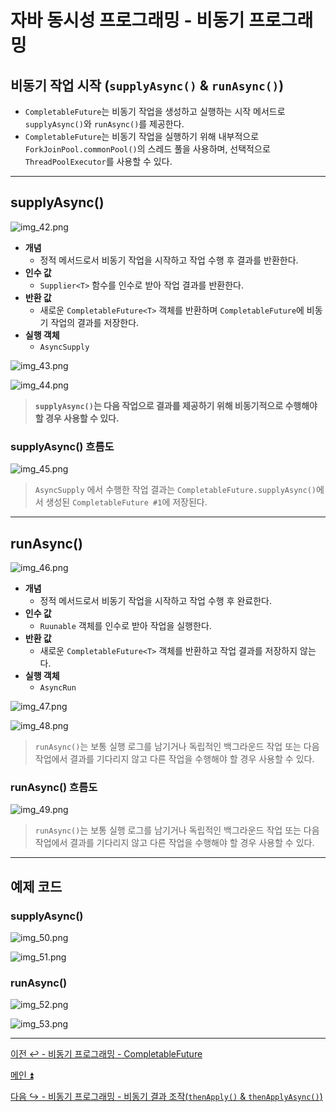 # 자바 동시성 프로그래밍 - 비동기 프로그래밍

## 비동기 작업 시작 (`supplyAsync()` & `runAsync()`)

- `CompletableFuture`는 비동기 작업을 생성하고 실행하는 시작 메서드로 `supplyAsync()`와 `runAsync()`를 제공한다.
- `CompletableFuture`는 비동기 작업을 실행하기 위해 내부적으로 `ForkJoinPool.commonPool()`의 스레드 풀을 사용하며, 선택적으로 `ThreadPoolExecutor`를 사용할 수 있다.

---

## supplyAsync()

![img_42.png](image/img_42.png)

- **개념**
  - 정적 메서드로서 비동기 작업을 시작하고 작업 수행 후 결과를 반환한다.
- **인수 값**
  - `Supplier<T>` 함수를 인수로 받아 작업 결과를 반환한다.
- **반환 값**
  - 새로운 `CompletableFuture<T>` 객체를 반환하며 `CompletableFuture`에 비동기 작업의 결과를 저장한다.
- **실행 객체**
  - `AsyncSupply`

![img_43.png](image/img_43.png)

![img_44.png](image/img_44.png)

> **`supplyAsync()`는 다음 작업으로 결과를 제공하기 위해 비동기적으로 수행해야 할 경우 사용할 수 있다.**

### supplyAsync() 흐름도

![img_45.png](image/img_45.png)

> `AsyncSupply` 에서 수행한 작업 결과는 `CompletableFuture.supplyAsync()`에서 생성된 `CompletableFuture #1`에 저장된다.

---

## runAsync()

![img_46.png](image/img_46.png)

- **개념**
  - 정적 메서드로서 비동기 작업을 시작하고 작업 수행 후 완료한다.
- **인수 값**
  - `Ruunable` 객체를 인수로 받아 작업을 실행한다.
- **반환 값**
  - 새로운 `CompletableFuture<T>` 객체를 반환하고 작업 결과를 저장하지 않는다.
- **실행 객체**
  - `AsyncRun`

![img_47.png](image/img_47.png)

![img_48.png](image/img_48.png)

> `runAsync()`는 보통 실행 로그를 남기거나 독립적인 백그라운드 작업 또는 다음 작업에서 결과를 기다리지 않고 다른 작업을 수행해야 할 경우 사용할 수 있다.

### runAsync() 흐름도

![img_49.png](image/img_49.png)

> `runAsync()`는 보통 실행 로그를 남기거나 독립적인 백그라운드 작업 또는 다음 작업에서 결과를 기다리지 않고 다른 작업을 수행해야 할 경우 사용할 수 있다.

---

## 예제 코드

### supplyAsync()

![img_50.png](image/img_50.png)

![img_51.png](image/img_51.png)

### runAsync()

![img_52.png](image/img_52.png)

![img_53.png](image/img_53.png)

---

[이전 ↩️ - 비동기 프로그래밍 - CompletableFuture](https://github.com/genesis12345678/TIL/blob/main/Java/reactive/AsyncProgramming/CompletableFuture.md)

[메인 ⏫](https://github.com/genesis12345678/TIL/blob/main/Java/reactive/Main.md)

[다음 ↪️ - 비동기 프로그래밍 - 비동기 결과 조작(`thenApply()` & `thenApplyAsync()`)](https://github.com/genesis12345678/TIL/blob/main/Java/reactive/AsyncProgramming/thenApplyAsync.md)